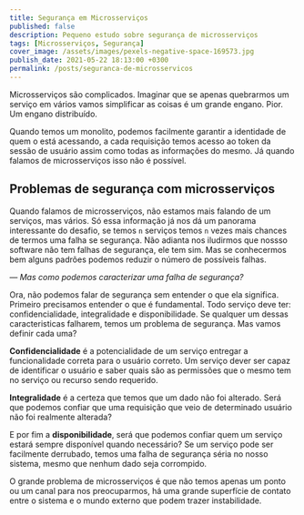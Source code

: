 ```yaml
---
title: Segurança em Microsserviços
published: false
description: Pequeno estudo sobre segurança de microsserviços
tags: [Microsserviços, Segurança]
cover_image: /assets/images/pexels-negative-space-169573.jpg
publish_date: 2021-05-22 18:13:00 +0300
permalink: /posts/seguranca-de-microsservicos
---
```


Microsserviços são complicados. Imaginar que se apenas quebrarmos um serviço em vários vamos simplificar as coisas é um grande engano. Pior. Um engano distribuído.

Quando temos um monolito, podemos facilmente garantir a identidade de quem o está acessando, a cada requisição temos acesso ao token da sessão de usuário assim como todas as informações do mesmo. Já quando falamos de microsserviços isso não é possível.

## Problemas de segurança com microsserviços

Quando falamos de microsserviços, não estamos mais falando de um serviços, mas vários. Só essa informação já nos dá um panorama interessante do desafio, se temos `n` serviços temos `n` vezes mais chances de termos uma falha se segurança. Não adianta nos iludirmos que nossso software não tem falhas de segurança, ele tem sim. Mas se conhecermos bem alguns padrões podemos reduzir o número de possíveis falhas.

_—  Mas como podemos caracterizar uma falha de segurança?_

Ora, não podemos falar de segurança sem entender o que ela significa. Primeiro precisamos entender o que é fundamental. Todo serviço deve ter: confidencialidade, integralidade e disponibilidade. Se qualquer um dessas caracteristicas falharem, temos um problema de segurança. Mas vamos definir cada uma?

**Confidencialidade** é a potencialidade de um serviço entregar a funcionalidade correta para o usuário correto. Um serviço dever ser capaz de identificar o usuário e saber quais são as permissões que o mesmo tem no serviço ou recurso sendo requerido.

**Integralidade** é a certeza que temos que um dado não foi alterado. Será que podemos confiar que uma requisição que veio de determinado usuário não foi realmente alterada?

E por fim a **disponibilidade**, será que podemos confiar quem um serviço estará sempre disponível quando necessário? Se um serviço pode ser facilmente derrubado, temos uma falha de segurança séria no nosso sistema, mesmo que nenhum dado seja corrompido.

O grande problema de microsserviços é que não temos apenas um ponto ou um canal para nos preocuparmos, há uma grande superfície de contato entre o sistema e o mundo externo que podem trazer instabilidade.



